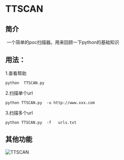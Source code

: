 # TTSCAN

## 简介

​      一个简单的poc扫描器。用来回顾一下python的基础知识

## 用法：

1.查看帮助

```
python  TTSCAN.py
```

2.扫描单个url

```
python TTSCAN.py  -u http://www.xxx.com
```

3.扫描多个url

```
python TTSCAN.py  -f   urls.txt 
```

## 其他功能

![TTSCAN](https://github.com/trutle965/TTSCAN/blob/main/TTSCAN.png)

